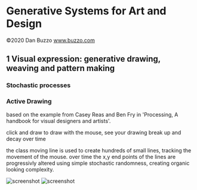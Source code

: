 # Generative Systems for Art and Design
©2020 Dan Buzzo
www.buzzo.com

## 1 Visual expression: generative drawing, weaving and pattern making

### Stochastic processes
### Active Drawing
based on the example from Casey Reas and Ben Fry in 'Processing, A handbook for visual designers and artists'.

click and draw to draw with the mouse, see your drawing break up and decay over time

the class moving line is used to create hundreds of small lines, tracking the movement of the mouse. over time the x,y end points of the lines are progressivly altered using simple stochastic randomness, creating organic looking complexity.

![screenshot](cellularAutomata/screenshot-activeDrawing.png)
![screenshot](activeDrawing/screenshot-activeDrawing.png)
